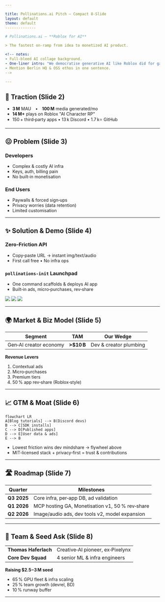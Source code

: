 ```yaml
---

title: Pollinations.ai Pitch – Compact 8‑Slide
layout: default
theme: default
--------------

# Pollinations.ai — **Roblox for AI**

> The fastest on‑ramp from idea to monetized AI product.

<!-- notes:
- Full‑bleed AI collage background.
- One‑liner intro: "We democratise generative AI like Roblox did for games."
- Mention Berlin HQ & OSS ethos in one sentence.
-->

---
```


## 🚀 Traction (Slide 2)

* **3 M** MAU • **100 M** media generated/mo
* **14 M+** plays on Roblox "AI Character RP"
* 150 + third‑party apps • 13 k Discord • 1.7 k⭐ GitHub

<!-- notes:
- Display partner/app logos underneath numbers.
- Use Slidev `fragment` to reveal numbers sequentially.
-->

---

## 😖 Problem (Slide 3)

### Developers

* Complex & costly AI infra
* Keys, auth, billing pain
* No built‑in monetisation

### End Users

* Paywalls & forced sign‑ups
* Privacy worries (data retention)
* Limited customisation

<!-- notes:
- Optional big stat: "> $200 average monthly GPU bill per indie dev".
- Keep words < 40 total.
-->

---

## ✨ Solution & Demo (Slide 4)

### Zero‑Friction API

* Copy‑paste URL → instant img/text/audio
* First call free • No infra ops

### `pollinations‑init` Launchpad

* One command scaffolds & deploys AI app
* Built‑in ads, micro‑purchases, rev‑share

<div class="grid grid-cols-3 gap-2">
  <img src="placeholder_app1.png" class="rounded-xl shadow" />
  <img src="placeholder_app2.png" class="rounded-xl shadow" />
  <img src="placeholder_app3.png" class="rounded-xl shadow" />
</div>

<!-- notes:
- Run a live URL demo (if online) ≤ 10 s.
- Point at thumbnails: Roblox RP, StoryMagic, Korus plugin.
-->

---

## 🌍 Market & Biz Model (Slide 5)

| Segment                | TAM         | Our Wedge              |
| ---------------------- | ----------- | ---------------------- |
| Gen‑AI creator economy | **>\$10 B** | Dev & creator plumbing |

**Revenue Levers**

1. Contextual ads
2. Micro‑purchases
3. Premium tiers
4. 50 % app rev‑share (Roblox‑style)

<!-- notes:
- Mention TAM doubling YoY (source: Gartner).
- Use icons for each revenue stream if visuals.
-->

---

## 📈 GTM & Moat (Slide 6)

```mermaid
flowchart LR
A[Blog tutorials] --> B(Discord devs)
B --> C[SDK installs]
C --> D[Published apps]
D --> E[User data & ads]
E --> B
```

* Lowest friction wins dev mindshare → flywheel above
* MIT‑licensed stack + privacy‑first = trust & contributions

<!-- notes:
- Emphasise self‑reinforcing loop already spinning (150 apps live).
-->

---

## 🛣️ Roadmap (Slide 7)

| Quarter     | Milestones                                      |
| ----------- | ----------------------------------------------- |
| **Q3 2025** | Core infra, per‑app DB, ad validation           |
| **Q1 2026** | MCP hosting GA, Monetisation v1, 50 % rev‑share |
| **Q2 2026** | Image/audio ads, dev tools v2, model expansion  |

<!-- notes:
- Use horizontal timeline if preferred; limit to 3 phases.
- Tie each to KPI (e.g., 5 M MAU by Q1 26).
-->

---

## 👥 Team & Seed Ask (Slide 8)

|                      |                                  |
| -------------------- | -------------------------------- |
| **Thomas Haferlach** | Creative‑AI pioneer, ex‑Pixelynx |
| **Core Dev Squad**   | 4 senior ML & infra engineers    |

**Raising \$2.5 – 3 M seed**

* 65 % GPU fleet & infra scaling
* 25 % team growth (devrel, BD)
* 10 % runway buffer

<!-- notes:
- Add headshots; 2‑line bios max.
- Close with "Join us" CTA + QR code to calendly/email.
-->

---

